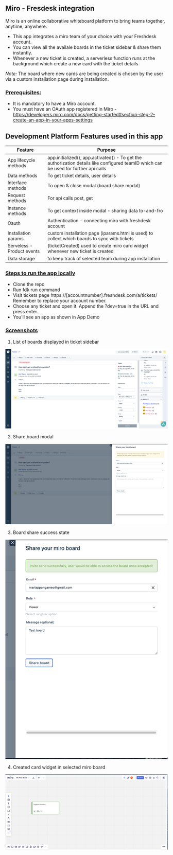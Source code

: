 ## Miro - Fresdesk integration

Miro is an online collaborative whiteboard platform to
bring teams together, anytime, anywhere.

- This app integrates a miro team of your choice with your Freshdesk account. 
- You can view all the availale boards in the ticket sidebar & share them instantly. 
- Whenever a new ticket is created, a serverless function runs at the background which create a new card with the ticket details

_Note:_ The board where new cards are being created is chosen by the user via a custom installation page during installation.

### <u>Prerequisites:</u>

- It is mandatory to have a Miro account.
- You must have an OAuth app registered in Miro - https://developers.miro.com/docs/getting-started#section-step-2-create-an-app-in-your-apps-settings

## Development Platform Features used in this app

| Feature | Purpose | 
| --- | --- | 
| App lifecycle methods | app.initialized(), app.activated() - To get the authorization details like configured teamID which can be used for further api calls |
| Data methods | To get ticket details, user details |
| Interface methods |  To open & close modal (board share modal) |
| Request methods | For api calls post, get |
| Instance methods | To get context inside modal - sharing data to-and-fro |
| Oauth | Authentication - connecting miro with freshdesk account | 
| Installation params | custom installation page (iparams.html is used) to collect which boards to sync with tickets | 
| Serveless - Product events  | (ticketCreated) used to create miro card widget whenever new ticket is created|
| Data storage | to keep track of selected team during app installation |


### <u>Steps to run the app locally</u>

- Clone the repo
- Run fdk run command
- Visit tickets page https://[accountnumber].freshdesk.com/a/tickets/ Remember to replace your account number.
- Choose any ticket and open it. Append the ?dev=true in the URL and press enter.
- You'll see an app as shown in App Demo

### <u>Screenshots</u>

1. List of boards displayed in ticket sidebar

![screenshot-boards](./app/styles/images/screenshots/boards.png)

2. Share board modal

![screenshot-boards](./app/styles/images/screenshots/share.png)

3. Board share success state 

![screenshot-boards](./app/styles/images/screenshots/board_share_success.png)

4. Created card widget in selected miro board

![screenshot-boards](./app/styles/images/screenshots/created_card.png)


